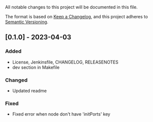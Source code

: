 All notable changes to this project will be documented in this file.

The format is based on [Keep a Changelog](https://keepachangelog.com/en/1.0.0/),
and this project adheres to [Semantic Versioning](https://semver.org/spec/v2.0.0.html).

## [0.1.0] - 2023-04-03
### Added 
- License, Jenkinsfile, CHANGELOG, RELEASENOTES
- dev section in Makefile
### Changed 
- Updated readme
### Fixed
- Fixed error when node don't have 'initPorts' key